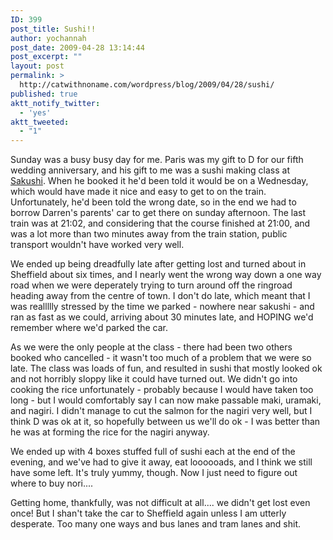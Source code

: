 ```yaml
---
ID: 399
post_title: Sushi!!
author: yochannah
post_date: 2009-04-28 13:14:44
post_excerpt: ""
layout: post
permalink: >
  http://catwithnoname.com/wordpress/blog/2009/04/28/sushi/
published: true
aktt_notify_twitter:
  - 'yes'
aktt_tweeted:
  - "1"
---
```

Sunday was a busy busy day for me. Paris was my gift to D for our fifth wedding anniversary, and his gift to me was a sushi making class at <a href="http://www.sakushi.co.uk/home/">Sakushi</a>. When he booked it he'd been told it would be on a Wednesday, which would have made it nice and easy to get to on the train. Unfortunately, he'd been told the wrong date, so in the end we had to borrow Darren's parents' car to get there on sunday afternoon. The last train was at 21:02, and considering that the course finished at 21:00, and was a lot more than two minutes away from the train station, public transport wouldn't have worked very well.

We ended up being dreadfully late after getting lost and turned about in Sheffield about six times, and I nearly went the wrong way down a one way road when we were deperately trying to turn around off the ringroad heading away from the centre of town. I don't do late, which meant that I was reallllly stressed by the time we parked - nowhere near sakushi - and ran as fast as we could, arriving about 30 minutes late, and HOPING we'd remember where we'd parked the car. 

As we were the only people at the class - there had been two others booked who cancelled - it wasn't too much of a problem that we were so late. The class was loads of fun, and resulted in sushi that mostly looked ok and not horribly sloppy like it could have turned out. We didn't go into cooking the rice unfortunately - probably because I would have taken too long - but I would comfortably say I can now make passable maki, uramaki, and nagiri. I didn't manage to cut the salmon for the nagiri very well, but I think D was ok at it, so hopefully between us we'll do ok - I was better than he was at forming the rice for the nagiri anyway.

We ended up with 4 boxes stuffed full of sushi each at the end of the evening, and we've had to give it away, eat loooooads, and I think we still have some left. It's truly yummy, though. Now I just need to figure out where to buy nori....

Getting home, thankfully, was not difficult at all.... we didn't get lost even once! But I shan't take the car to Sheffield again unless I am utterly desperate. Too many one ways and bus lanes and tram lanes and shit.